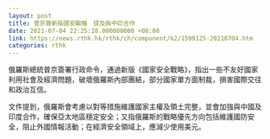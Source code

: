 ```yaml
---
layout: post
title: 普京簽新版國安戰略　提及與中印合作
date: 2021-07-04 22:25:28.000000000 +08:00
link: https://news.rthk.hk/rthk/ch/component/k2/1599125-20210704.htm
categories: rthk
---
```


俄羅斯總統普京簽署行政命令，通過新版《國家安全戰略》，指出一些不友好國家利用社會及經濟問題，破壞俄羅斯內部團結，部分國家單方面制裁，損害國際交往和政治互信。

文件提到，俄羅斯會考慮以對等措施維護國家主權及領土完整，並會加強與中國及印度合作，確保亞太地區穩定安全；又指俄羅斯的戰略優先方向包括維護國防安全，阻止外國情報活動；在經濟安全領域上，應減少使用美元。

